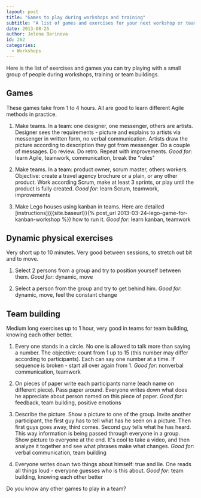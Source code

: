 ```yaml
---
layout: post
title: "Games to play during workshops and training"
subtitle: "A list of games and exercises for your next workshop or teambuilding"
date: 2013-08-25
author: Jelena Barinova
id: 262
categories:
  - Workshops
---
```


Here is the list of exercises and games you can try playing with a small group of people during workshops, training or team buildings.

## Games

These games take from 1 to 4 hours. All are good to learn different Agile methods in practice.

1.  Make teams. In a team: one designer, one messenger, others are artists. Designer sees the requirements - picture and explains to artists via messenger in written form, no verbal communication. Artists draw the picture according to description they got from messenger. Do a couple of messages. Do review. Do retro. Repeat with improvements.
_Good for_: learn Agile, teamwork, communication, break the "rules"

2.  Make teams. In a team: product owner, scrum master, others workers. Objective: create a travel agency brochure or a plain, or any other product. Work according Scrum, make at least 3 sprints, or play until the product is fully created.
_Good for_: learn Scrum, teamwork, improvements

3.  Make Lego houses using kanban in teams. Here are detailed [instructions]({{site.baseurl}}{% post_url 2013-03-24-lego-game-for-kanban-workshop %}) how to run it.
_Good for_: learn kanban, teamwork

## Dynamic physical exercises

Very short up to 10 minutes. Very good between sessions, to stretch out bit and to move.

1.  Select 2 persons from a group and try to position yourself between them.
_Good for_: dynamic, move

2.  Select a person from the group and try to get behind him.
_Good for_: dynamic, move, feel the constant change

## Team building

Medium long exercises up to 1 hour, very good in teams for team building, knowing each other better.

1.  Every one stands in a circle. No one is allowed to talk more than saying a number. The objective: count from 1 up to 15 (this number may differ according to participants). Each can say one number at a time. If sequence is broken - start all over again from 1.
_Good for_: nonverbal communication, teamwork

2.  On pieces of paper write each participants name (each name on different piece). Pass paper around. Everyone writes down what does he appreciate about person named on this piece of paper.
_Good for_: feedback, team building, positive emotions

3.  Describe the picture. Show a picture to one of the group. Invite another participant, the first guy has to tell what has he seen on a picture. Then first guys goes away, third comes. Second guy tells what he has heard. This way information is being passed through everyone in a group. Show picture to everyone at the end. It's cool to take a video, and then analyze it together and see what phrases make what changes.
_Good for_: verbal communication, team building

4.  Everyone writes down two things about himself: true and lie. One reads all things loud - everyone guesses who is this about.
_Good for_: team building, knowing each other better

Do you know any other games to play in a team?